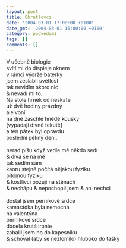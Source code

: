 ```yaml
---
layout: post
title: Obratlovci
date: '2004-03-01 17:00:00 +0100'
date_gmt: '2004-03-01 16:00:00 +0100'
category: podvědomí
tags: []
comments: []
---
```

<p>V učebně biologie<br>
svítí mi do displeje oknem<br>
v rámci výdrže baterky<br>
jsem zeslabil světlost<br>
tak nevidím skoro nic<br>
&amp; nevadí mi to..<br>
Na stole hrnek od neskafe<br>
už dvě hodiny prázdný<br>
ale voní<br>
na dně zaschlé hnědé kousky<br>
 [vypadají divně tekutě]<br>
a ten pátek byl opravdu<br>
poslední pěkný den..<br>
<br>nerad píšu když vedle mě někdo sedí<br>
&amp; dívá se na mě<br>
tak sedím sám<br>
kaoru stejně počítá nějakou fyziku<br>
pitomou fyziku<br>
&amp; kostlivci pózují na stěnách<br>
&amp; nechápu &amp; nepochopil jsem &amp; ani nechci<br>
<br>dostal jsem perníkové srdce<br>
kamarádka byla nemocná<br>
na valentýna<br>
perníkové srdce<br>
docela krutá ironie<br>
zabalil jsem ho do kapesníku<br>
&amp; schoval (aby se nezlomilo) hluboko do tašky</p>
